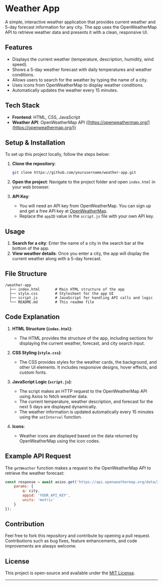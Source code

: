 # Weather App

A simple, interactive weather application that provides current weather and 5-day forecast information for any city. The app uses the OpenWeatherMap API to retrieve weather data and presents it with a clean, responsive UI.

## Features

* Displays the current weather (temperature, description, humidity, wind speed).
* Shows a 5-day weather forecast with daily temperatures and weather conditions.
* Allows users to search for the weather by typing the name of a city.
* Uses icons from OpenWeatherMap to display weather conditions.
* Automatically updates the weather every 15 minutes.

## Tech Stack

* **Frontend**: HTML, CSS, JavaScript
* **Weather API**: OpenWeatherMap API ([https://openweathermap.org/](https://openweathermap.org/))

## Setup & Installation

To set up this project locally, follow the steps below:

1. **Clone the repository**:

   ```bash
   git clone https://github.com/yourusername/weather-app.git
   ```

2. **Open the project**:
   Navigate to the project folder and open `index.html` in your web browser.

3. **API Key**:

   * You will need an API key from OpenWeatherMap. You can sign up and get a free API key at [OpenWeatherMap](https://openweathermap.org/).
   * Replace the `appID` value in the `script.js` file with your own API key.

## Usage

1. **Search for a city**: Enter the name of a city in the search bar at the bottom of the app.
2. **View weather details**: Once you enter a city, the app will display the current weather along with a 5-day forecast.

## File Structure

```
/weather-app
  ├── index.html       # Main HTML structure of the app
  ├── style.css        # Stylesheet for the app UI
  ├── script.js        # JavaScript for handling API calls and logic
  └── README.md        # This readme file
```

## Code Explanation

1. **HTML Structure (`index.html`)**:

   * The HTML provides the structure of the app, including sections for displaying the current weather, forecast, and city search input.

2. **CSS Styling (`style.css`)**:

   * The CSS provides styles for the weather cards, the background, and other UI elements. It includes responsive designs, hover effects, and custom fonts.

3. **JavaScript Logic (`script.js`)**:

   * The script makes an HTTP request to the OpenWeatherMap API using Axios to fetch weather data.
   * The current temperature, weather description, and forecast for the next 5 days are displayed dynamically.
   * The weather information is updated automatically every 15 minutes using the `setInterval` function.

4. **Icons**:

   * Weather icons are displayed based on the data returned by OpenWeatherMap using the icon codes.

## Example API Request

The `getWeather` function makes a request to the OpenWeatherMap API to retrieve the weather forecast:

```js
const response = await axios.get('https://api.openweathermap.org/data/2.5/forecast', {
    params: {
        q: city,
        appid: 'YOUR_API_KEY',
        units: 'metric'
    }
});
```

## Contribution

Feel free to fork this repository and contribute by opening a pull request. Contributions such as bug fixes, feature enhancements, and code improvements are always welcome.

## License

This project is open-source and available under the [MIT License](LICENSE).

---

